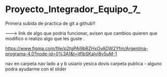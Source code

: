 # Proyecto_Integrador_Equipo_7_
Primera subida de practica de git a github!!


---> link de  algo que podria funcionar, avisen que cambios quieren que modifico o realizo  algo que les guste .

https://www.figma.com/file/p2tgPAi9bRZHxOvADW2Yfm/Argentina-programa-4.0?node-id=0%3A1&t=itflbSKalyI8v5uM-1

nav en carpeta  nav lado  a  y b
usiario yesica dovis carpeta publica - alguno podra ayudarme con el slider
